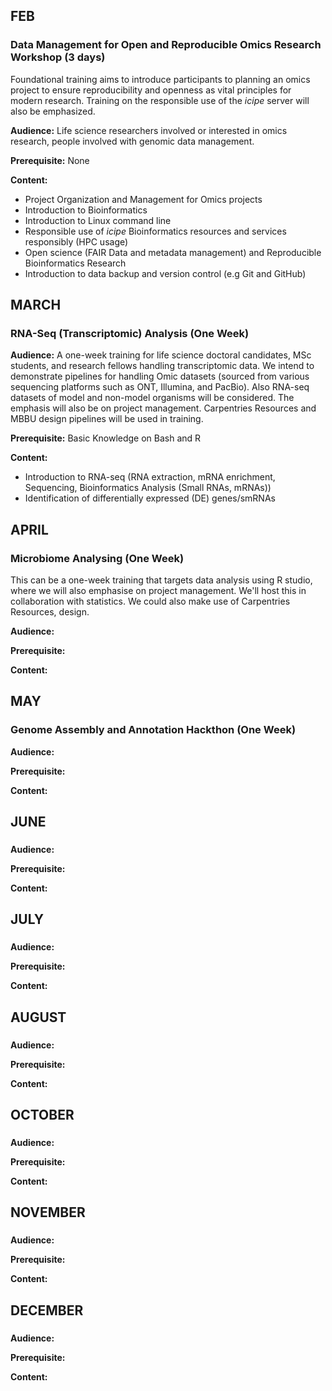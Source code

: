 ## FEB
### Data Management for Open and Reproducible Omics Research Workshop (3 days)
Foundational training aims to introduce participants to planning an omics project to ensure reproducibility and openness as vital principles for modern research. Training on the responsible use of the *icipe* server will also be emphasized.

**Audience:** 
Life science researchers involved or interested in omics research, people involved with genomic data management.

**Prerequisite:** None

**Content:**
- Project Organization and Management for Omics projects
- Introduction to Bioinformatics
- Introduction to Linux command line
- Responsible use of _icipe_ Bioinformatics resources and services  responsibly (HPC usage)
- Open science (FAIR Data and metadata management) and Reproducible Bioinformatics Research 
- Introduction to data backup and version control (e.g Git and GitHub)

## MARCH
### RNA-Seq (Transcriptomic) Analysis (One Week)
**Audience:** 
A one-week training for life science doctoral candidates, MSc students, and research fellows handling transcriptomic data. We intend to demonstrate pipelines for handling Omic datasets (sourced from various sequencing platforms such as ONT, Illumina, and PacBio). Also RNA-seq datasets of model and non-model organisms will be considered. The emphasis will also be on project management. Carpentries Resources and MBBU design pipelines will be used in training.

**Prerequisite:** Basic Knowledge on Bash and R

**Content:**
- Introduction to RNA-seq (RNA extraction, mRNA enrichment, Sequencing, Bioinformatics Analysis (Small RNAs, mRNAs))
- Identification of differentially expressed (DE) genes/smRNAs

## APRIL 
### Microbiome Analysing (One Week)
This can be a one-week training that targets data analysis using R studio, where we will also emphasise on project management. We'll host this in collaboration with statistics. We could also make use of Carpentries Resources, design. 

**Audience:**

**Prerequisite:**

**Content:**

## MAY
### Genome Assembly and Annotation Hackthon (One Week)

**Audience:**

**Prerequisite:**

**Content:**


## JUNE
### 

**Audience:**

**Prerequisite:**

**Content:**


## JULY
### 

**Audience:**

**Prerequisite:**

**Content:**


## AUGUST
### 

**Audience:**

**Prerequisite:**

**Content:**


## OCTOBER
### 

**Audience:**

**Prerequisite:**

**Content:**



## NOVEMBER
###

**Audience:**

**Prerequisite:**

**Content:**


## DECEMBER
### 

**Audience:**

**Prerequisite:**

**Content:**
